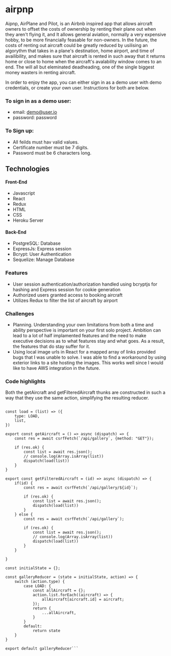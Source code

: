 # airpnp

Aipnp, AirPlane and Pilot, is an Airbnb inspired app that allows aircraft owners to offset the costs of ownership by renting their plane out when they aren't flying it, and It allows general aviation, normally a very expensive hobby, to be more financially feasable for non-owners. In the future, the costs of renting out aircraft could be greatly reduced by usilising an algorythm that takes in a plane's destination, home airport, and time of availibility, and makes sure that aircraft is rented in such away that it returns home or close to home when the aircraft's avalability window comes to an end. The will all but eleminated deadheading, one of the single biggest money wasters in renting aircraft.

In order to enjoy the app, you can either sign in as a demo user with demo credentials, or create your own user. Instructions for both are below.

### To sign in as a demo user:
- email: demo@user.io
- password: password

### To Sign up:
- All feilds must hav valid values.
- Certificate number must be 7 digits.
- Password must be 6 characters long.

## Technologies 
#### Front-End
- Javascript
- React
- Redux
- HTML
- CSS
- Heroku Server

#### Back-End
- PostgreSQL: Database
- ExpressJs: Express session
- Bcrypt: User Authentication
- Sequelize: Manage Database

### Features
 - User session authentication/authorization handled using bcryptjs for hashing and Express session for cookie generation
 - Authorized users granted access to booking aircraft
 - Utilizes Redux to filter the list of aircraft by airport

### Challenges
 - Planning. Understanding your own limitations from both a time and ability perspective is important on your first solo project. Ambition can lead to a lot of half implamented features and the need to make executive decisions as to what features stay and what goes. As a result, the features that do stay suffer for it.
 - Using local image urls in React for a mapped array of links provided bugs that I was unable to solve. I was able to find a workaround by using exterior links to a site hosting the images. This works well since I would like to have AWS integration in the future.

### Code highlights
Both the getAircraft and getFilteredAircraft thunks are constructed in such a way that they use the same action, simplifying the resulting reducer.

```const LOAD = 'gallery/LOAD';

const load = (list) => ({
    type: LOAD,
    list,
})

export const getAircraft = () => async (dispatch) => {
    const res = await csrfFetch(`/api/gallery`, {method: "GET"});

    if (res.ok) {
        const list = await res.json();
        // console.log(Array.isArray(list))
        dispatch(load(list))
    }
}

export const getFilteredAircraft = (id) => async (dispatch) => {
    if(id) {
        const res = await csrfFetch(`/api/gallery/${id}`);
        
        if (res.ok) {
            const list = await res.json();
            dispatch(load(list))
        }
    } else {
        const res = await csrfFetch(`/api/gallery`);

        if (res.ok) {
            const list = await res.json();
            // console.log(Array.isArray(list))
            dispatch(load(list))
        }
    }

}

const initialState = {};

const galleryReducer = (state = initialState, action) => {
    switch (action.type) {
        case LOAD: {
            const allAircraft = {};
            action.list.forEach((aircraft) => {
                allAircraft[aircraft.id] = aircraft;
            });
            return {
                ...allAircraft,
            }
        }
        default:
            return state
    }
}

export default galleryReducer```
